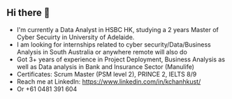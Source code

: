 ## Hi there 👋
- I'm currently a Data Analyst in HSBC HK, studying a 2 years Master of Cyber Secuirty in University of Adelaide.
- I am looking for internships related to cyber security/Data/Business Analysis in South Australia or anywhere remote will also do
- Got 3+ years of experience in Project Deployment, Business Analysis as well as Data analysis in Bank and Insurance Sector (Manulife)
- Certificates: Scrum Master (PSM level 2), PRINCE 2, IELTS 8/9
- Reach me at Linkedln: https://www.linkedin.com/in/kchanhkust/
- Or +61 0481 391 604
<!--
**kcl66chan/kcl66chan** is a ✨ _special_ ✨ repository because its `README.md` (this file) appears on your GitHub profile.

Here are some ideas to get you started:

- 🔭 I’m currently working on ...
- 🌱 I’m currently learning ...
- 👯 I’m looking to collaborate on ...
- 🤔 I’m looking for help with ...
- 💬 Ask me about ...
- 📫 How to reach me: ...
- 😄 Pronouns: ...
- ⚡ Fun fact: ...
-->
